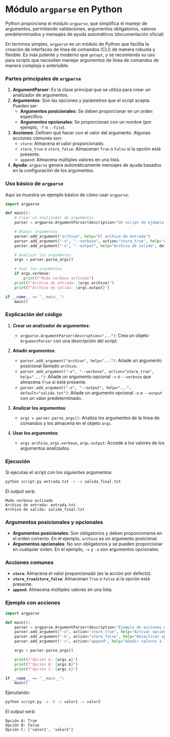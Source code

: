 # **Módulo `argparse` en Python**

Python proporciona el módulo `argparse`, que simplifica el manejo de argumentos, permitiendo validaciones, argumentos obligatorios, valores predeterminados y mensajes de ayuda automáticos (documentación oficial)

En terminos simples, `argparse` es un módulo de Python que facilita la creación de interfaces de línea de comandos (CLI) de manera robusta y flexible. Es más potente y moderno que `getopt`, y se recomienda su uso para scripts que necesiten manejar argumentos de línea de comandos de manera compleja o extensible.

### Partes principales de `argparse`

1. **ArgumentParser**: Es la clase principal que se utiliza para crear un analizador de argumentos.
2. **Argumentos**: Son las opciones y parámetros que el script acepta. Pueden ser:
   - **Argumentos posicionales**: Se deben proporcionar en un orden específico.
   - **Argumentos opcionales**: Se proporcionan con un nombre (por ejemplo, `-f` o `--file`).
3. **Acciones**: Definen qué hacer con el valor del argumento. Algunas acciones comunes son:
   - `store`: Almacena el valor proporcionado.
   - `store_true` o `store_false`: Almacenan `True` o `False` si la opción está presente.
   - `append`: Almacena múltiples valores en una lista.
4. **Ayuda**: `argparse` genera automáticamente mensajes de ayuda basados en la configuración de los argumentos.

### Uso básico de `argparse`

Aquí se muestra un ejemplo básico de cómo usar `argparse`:

```python
import argparse

def main():
    # Crear un analizador de argumentos
    parser = argparse.ArgumentParser(description="Un script de ejemplo para demostrar argparse.")

    # Añadir argumentos
    parser.add_argument("archivo", help="El archivo de entrada")
    parser.add_argument("-v", "--verbose", action="store_true", help="Activar modo verboso")
    parser.add_argument("-o", "--output", help="Archivo de salida", default="salida.txt")

    # Analizar los argumentos
    args = parser.parse_args()

    # Usar los argumentos
    if args.verbose:
        print(f"Modo verboso activado")
    print(f"Archivo de entrada: {args.archivo}")
    print(f"Archivo de salida: {args.output}")

if __name__ == "__main__":
    main()
```

### Explicación del código

1. **Crear un analizador de argumentos**:
   - `argparse.ArgumentParser(description="...")`: Crea un objeto `ArgumentParser` con una descripción del script.

2. **Añadir argumentos**:
   - `parser.add_argument("archivo", help="...")`: Añade un argumento posicional llamado `archivo`.
   - `parser.add_argument("-v", "--verbose", action="store_true", help="...")`: Añade un argumento opcional `-v` o `--verbose` que almacena `True` si está presente.
   - `parser.add_argument("-o", "--output", help="...", default="salida.txt")`: Añade un argumento opcional `-o` o `--output` con un valor predeterminado.

3. **Analizar los argumentos**:
   - `args = parser.parse_args()`: Analiza los argumentos de la línea de comandos y los almacena en el objeto `args`.

4. **Usar los argumentos**:
   - `args.archivo`, `args.verbose`, `args.output`: Accede a los valores de los argumentos analizados.

### Ejecución

Si ejecutas el script con los siguientes argumentos:

```bash
python script.py entrada.txt -v -o salida_final.txt
```

El output será:

```
Modo verboso activado
Archivo de entrada: entrada.txt
Archivo de salida: salida_final.txt
```

### Argumentos posicionales y opcionales

- **Argumentos posicionales**: Son obligatorios y deben proporcionarse en el orden correcto. En el ejemplo, `archivo` es un argumento posicional.
- **Argumentos opcionales**: No son obligatorios y se pueden proporcionar en cualquier orden. En el ejemplo, `-v` y `-o` son argumentos opcionales.

### Acciones comunes

- **`store`**: Almacena el valor proporcionado (es la acción por defecto).
- **`store_true`/`store_false`**: Almacenan `True` o `False` si la opción está presente.
- **`append`**: Almacena múltiples valores en una lista.

### Ejemplo con acciones

```python
import argparse

def main():
    parser = argparse.ArgumentParser(description="Ejemplo de acciones en argparse.")
    parser.add_argument("-a", action="store_true", help="Activar opción A")
    parser.add_argument("-b", action="store_false", help="Desactivar opción B")
    parser.add_argument("-c", action="append", help="Añadir valores a la lista")

    args = parser.parse_args()

    print(f"Opción A: {args.a}")
    print(f"Opción B: {args.b}")
    print(f"Opción C: {args.c}")

if __name__ == "__main__":
    main()
```

Ejecutando:

```bash
python script.py -a -b -c valor1 -c valor2
```

El output será:

```
Opción A: True
Opción B: False
Opción C: ['valor1', 'valor2']
```